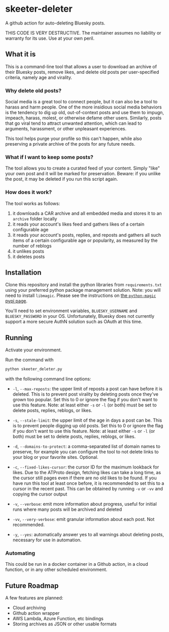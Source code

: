 # skeeter-deleter
A github action for auto-deleting Bluesky posts.

THIS CODE IS VERY DESTRUCTIVE. The maintainer assumes no liability or warranty for its use. Use at your own peril.

## What it is

This is a command-line tool that allows a user to download an archive of their Bluesky posts, remove likes, and delete old posts per user-specified criteria, namely age and virality.

### Why delete old posts?

Social media is a great tool to connect people, but it can also be a tool to harass and harm people. One of the more insidious social media behaviors is the tendency to dig up old, out-of-context posts and use them to impugn, impeach, harass, molest, or otherwise defame other users. Similarly, posts that go viral tend to attract unwanted attention, which can lead to arguments, harassment, or other unpleasant experiences.

This tool helps purge your profile so this can't happen, while also preserving a private archive of the posts for any future needs.

### What if I want to keep some posts?

The tool allows you to create a curated feed of your content. Simply "like" your own post and it will be marked for preservation. Beware: if you unlike the post, it may be deleted if you run this script again.

### How does it work?

The tool works as follows:

1. it downloads a CAR archive and all embedded media and stores it to an `archive` folder locally
1. it reads your account's likes feed and gathers likes of a certain configurable age
1. it reads your account's posts, replies, and reposts and gathers all such items of a certain configurable age or popularity, as measured by the number of reblogs
1. it unlikes posts
1. it deletes posts

## Installation

Clone this repository and install the python libraries from `requirements.txt` using your preferred python package management solution. Note: you will need to install `libmagic`. Please see the instructions on [the `python-magic` pypi page](https://pypi.org/project/python-magic/).

You'll need to set environment variables, `BLUESKY_USERNAME` and `BLUESKY_PASSWORD` in your OS. Unfortunately, Bluesky does not currently support a more secure AuthN solution such as OAuth at this time.

## Running

Activate your environment.

Run the command with

```sh
python skeeter_deleter.py
```

with the following command line options:

- `-l`, `--max-reposts`: the upper limit of reposts a post can have before it is deleted. This is to prevent post virality by deleting posts once they've grown too popular. Set this to 0 or ignore the flag if you don't want to use this feature. Note: at least either `-s` or `-l` (or both) must be set to delete posts, replies, reblogs, or likes.

- `-s`, `--stale-limit`: the upper limit of the age in days a post can be. This is to prevent people digging up old posts. Set this to 0 or ignore the flag if you don't want to use this feature. Note: at least either `-s` or `-l` (or both) must be set to delete posts, replies, reblogs, or likes.

- `-d`, `--domains-to-protect`: a comma-separated list of domain names to preserve, for example you can configure the tool to not delete links to your blog or your favorite sites. Optional.

- `-c`, `--fixed-likes-cursor`: the cursor ID for the maximum lookback for likes. Due to the ATProto design, fetching likes can take a long time, as the cursor still pages even if there are no old likes to be found. If you have run this tool at least once before, it is recommended to set this to a cursor in the recent past. This can be obtained by running `-v` or `-vv` and copying the cursor output

- `-v`, `--verbose`: emit more information about progress, useful for initial runs where many posts will be archived and deleted

- `-vv`, `--very-verbose`: emit granular information about each post. Not recommended.

- `-y`, `--yes`: automatically answer yes to all warnings about deleting posts, necessary for use in automation.

### Automating

This could be run in a docker container in a Github action, in a cloud function, or in any other scheduled environment.

## Future Roadmap

A few features are planned:

- Cloud archiving
- Github action wrapper
- AWS Lambda, Azure Function, etc bindings
- Storing archives as JSON or other usable formats
